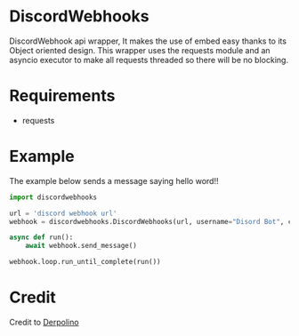 # DiscordWebhooks
DiscordWebhook api wrapper, It makes the use of embed easy thanks to its Object oriented design.
This wrapper uses the requests module and an asyncio executor to make all requests threaded so there will be no blocking.

# Requirements
- requests

# Example
The example below sends a message saying hello word!!
```python
import discordwebhooks

url = 'discord webhook url'
webhook = discordwebhooks.DiscordWebhooks(url, username="Disord Bot", content="Hello Word!!")

async def run():
    await webhook.send_message()

webhook.loop.run_until_complete(run())
```



# Credit
Credit to [Derpolino](https://github.com/Derpolino)
